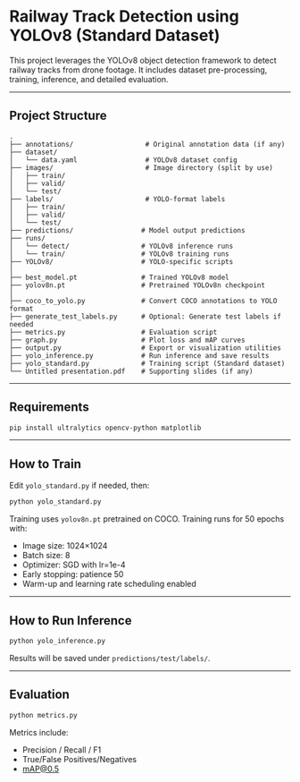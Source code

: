 
# Railway Track Detection using YOLOv8 (Standard Dataset)

This project leverages the YOLOv8 object detection framework to detect railway tracks from drone footage. It includes dataset pre-processing, training, inference, and detailed evaluation.

---

## Project Structure

```
.
├── annotations/                  # Original annotation data (if any)
├── dataset/
│   └── data.yaml                 # YOLOv8 dataset config
├── images/                       # Image directory (split by use)
│   ├── train/
│   ├── valid/
│   └── test/
├── labels/                       # YOLO-format labels
│   ├── train/
│   ├── valid/
│   └── test/
├── predictions/                 # Model output predictions
├── runs/
│   └── detect/                  # YOLOv8 inference runs
│   └── train/                   # YOLOv8 training runs
├── YOLOv8/                      # YOLO-specific scripts
│
├── best_model.pt                # Trained YOLOv8 model
├── yolov8n.pt                   # Pretrained YOLOv8n checkpoint
│
├── coco_to_yolo.py              # Convert COCO annotations to YOLO format
├── generate_test_labels.py      # Optional: Generate test labels if needed
├── metrics.py                   # Evaluation script
├── graph.py                     # Plot loss and mAP curves
├── output.py                    # Export or visualization utilities
├── yolo_inference.py            # Run inference and save results
├── yolo_standard.py             # Training script (Standard dataset)
└── Untitled presentation.pdf    # Supporting slides (if any)
```

---

## Requirements

```bash
pip install ultralytics opencv-python matplotlib
```

---

## How to Train

Edit `yolo_standard.py` if needed, then:

```bash
python yolo_standard.py
```

Training uses `yolov8n.pt` pretrained on COCO. Training runs for 50 epochs with:

- Image size: 1024×1024
- Batch size: 8
- Optimizer: SGD with lr=1e-4
- Early stopping: patience 50
- Warm-up and learning rate scheduling enabled

---

## How to Run Inference

```bash
python yolo_inference.py
```

Results will be saved under `predictions/test/labels/`.

---

## Evaluation

```bash
python metrics.py
```

Metrics include:
- Precision / Recall / F1
- True/False Positives/Negatives
- mAP@0.5
